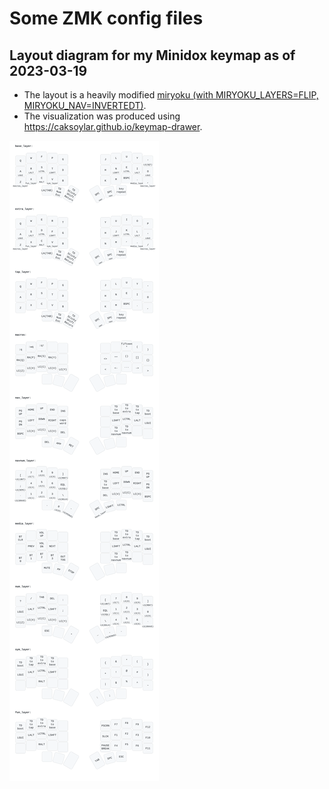# Some ZMK config files

## Layout diagram for my Minidox keymap as of 2023-03-19

- The layout is a heavily modified [miryoku (with MIRYOKU_LAYERS=FLIP, MIRYOKU_NAV=INVERTEDT)](https://github.com/manna-harbour/miryoku/blob/master/data/layers/miryoku-kle-reference-flip-invertedt.png).
- The visualization was produced using <https://caksoylar.github.io/keymap-drawer>.

![Minidox keymap SVG](./minidox.svg)
